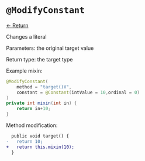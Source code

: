 # `@ModifyConstant`

[<- Return](README.md)

Changes a literal

Parameters: the original target value

Return type: the target type

Example mixin:
```java
@ModifyConstant(
    method = "target()V",
    constant = @Constant(intValue = 10,ordinal = 0)
)
private int mixin(int in) {
    return in+10;
}
```

Method modification:

```patch
  public void target() {
-   return 10;
+   return this.mixin(10);
  }
```
 
